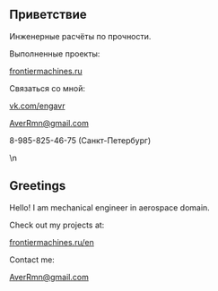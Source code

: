 ## Приветствие

Инженерные расчёты по прочности.

Выполненные проекты:

[frontiermachines.ru](http://frontiermachines.ru/portfolio/)

Связаться со мной:

[vk.com/engavr](http://vk.com/engavr)

AverRmn@gmail.com

8-985-825-46-75 (Санкт-Петербург)


\n


## Greetings

Hello! I am mechanical engineer in aerospace domain.

Check out my projects at:

[frontiermachines.ru/en](http://frontiermachines.ru/en/projects/)

Contact me:

AverRmn@gmail.com



